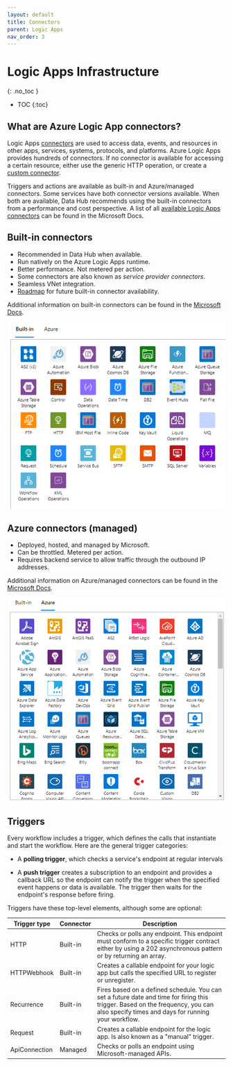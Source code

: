 ```yaml
---
layout: default
title: Connectors
parent: Logic Apps
nav_order: 3
---
```


# Logic Apps Infrastructure
{: .no_toc }

- TOC
{:toc}

## What are Azure Logic App connectors?

Logic Apps 
[connectors](https://learn.microsoft.com/en-us/azure/connectors/apis-list) 
are used to access data, events, and 
resources in other apps, services, systems, protocols, and platforms. 
Azure Logic Apps provides hundreds of connectors. If no connector is 
available for accessing a certain resource, either use the generic HTTP 
operation, or create a 
[custom connector](https://learn.microsoft.com/en-us/azure/logic-apps/custom-connector-overview).

Triggers and actions are available as built-in and Azure/managed connectors. 
Some services have both connector versions available. When both are 
available, Data Hub recommends using the built-in connectors from a 
performance and cost perspective. A list of all 
[available Logic Apps connectors](https://learn.microsoft.com/en-us/connectors/connector-reference/connector-reference-logicapps-connectors) 
can be found in the Microsoft Docs.

## Built-in connectors

- Recommended in Data Hub when available.
- Run natively on the Azure Logic Apps runtime.
- Better performance. Not metered per action.
- Some connectors are also known as _service provider connectors_.
- Seamless VNet integration.
- [Roadmap](https://github.com/Azure/logicapps/discussions/530)
for future built-in connector availability.

Additional information on built-in connectors can be found in the 
[Microsoft Docs](https://learn.microsoft.com/en-us/azure/connectors/built-in).

![BuiltInConnectors](../assets/images/logicapp-built-in-connectors.png)

## Azure connectors (managed)

- Deployed, hosted, and managed by Microsoft.
- Can be throttled. Metered per action.
- Requires backend service to allow traffic through the outbound 
IP addresses.

Additional information on Azure/managed connectors can be found in the 
[Microsoft Docs](https://learn.microsoft.com/en-us/azure/connectors/managed).

![AzureConnectors](../assets/images/logicapp-azure-connectors.png)

## Triggers

Every workflow includes a trigger, which defines the calls that instantiate 
and start the workflow. Here are the general trigger categories:

- A **polling trigger**, which checks a service's endpoint at 
regular intervals

- A **push trigger** creates a subscription to an endpoint and 
provides a callback URL so the endpoint can notify the trigger when 
the specified event happens or data is available. The trigger then 
waits for the endpoint's response before firing.

Triggers have these top-level elements, although some are optional:

| Trigger type      | Connector     | Description | 
| ----------------- | ------------- | ----------- |
| HTTP              | Built-in      | Checks or polls any endpoint. This endpoint must conform to a specific trigger contract either by using a 202 asynchronous pattern or by returning an array. | 
| HTTPWebhook       | Built-in      | Creates a callable endpoint for your logic app but calls the specified URL to register or unregister. | 
| Recurrence        | Built-in      | Fires based on a defined schedule. You can set a future date and time for firing this trigger. Based on the frequency, you can also specify times and days for running your workflow. | 
| Request           | Built-in      | Creates a callable endpoint for the logic app. Is also known as a "manual" trigger. | 
| ApiConnection     | Managed       | Checks or polls an endpoint using Microsoft-managed APIs. | 
